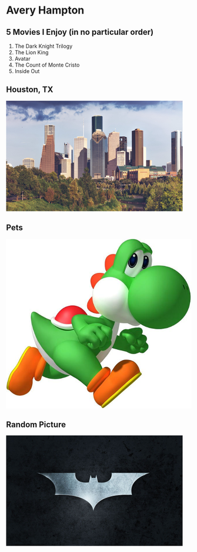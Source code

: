 # Avery Hampton

## 5 Movies I Enjoy **(in no particular order)**
1. The Dark Knight Trilogy
1. The Lion King
1. Avatar
1. The Count of Monte Cristo
1. Inside Out
## Houston, TX
![Houston Skyline](https://github.com/A-D-H-3/DC-Assignment/blob/master/Downtown_Houston%2C_TX-480x300.jpg)
## Pets
![Pet](https://github.com/A-D-H-3/DC-Assignment/blob/master/image.jpg)
## Random Picture
![Dark Knight Symbol](https://github.com/A-D-H-3/DC-Assignment/blob/master/dark-knight-symbol-480x300.jpg)